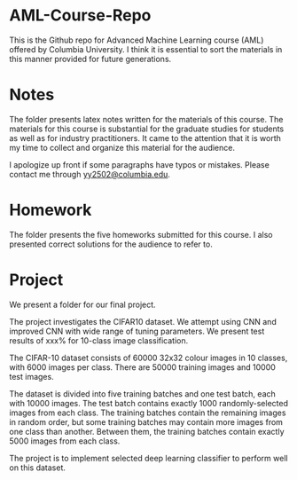 # AML-Course-Repo

This is the Github repo for Advanced Machine Learning course (AML) offered by Columbia University. I think it is essential to sort the materials in this manner provided for future generations. 

# Notes

The folder presents latex notes written for the materials of this course. The materials for this course is substantial for the graduate studies for students as well as for industry practitioners. It came to the attention that it is worth my time to collect and organize this material for the audience. 

I apologize up front if some paragraphs have typos or mistakes. Please contact me through yy2502@columbia.edu. 

# Homework

The folder presents the five homeworks submitted for this course. I also presented correct solutions for the audience to refer to. 

# Project

We present a folder for our final project. 

The project investigates the CIFAR10 dataset. We attempt using CNN and improved CNN with wide range of tuning parameters. We present test results of xxx\% for 10-class image classification.

The CIFAR-10 dataset consists of 60000 32x32 colour images in 10 classes, with 6000 images per class. There are 50000 training images and 10000 test images. 

The dataset is divided into five training batches and one test batch, each with 10000 images. The test batch contains exactly 1000 randomly-selected images from each class. The training batches contain the remaining images in random order, but some training batches may contain more images from one class than another. Between them, the training batches contain exactly 5000 images from each class. 

The project is to implement selected deep learning classifier to perform well on this dataset. 
